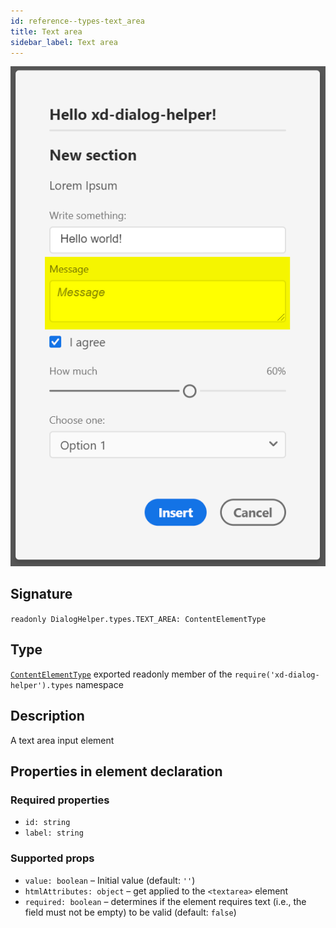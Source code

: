 ```yaml
---
id: reference--types-text_area
title: Text area
sidebar_label: Text area
---
```


![](assets/element-textarea.png)

## Signature
`readonly DialogHelper.types.TEXT_AREA: ContentElementType`

## Type
[`ContentElementType`](reference--ContentElementType.html) exported readonly member of the `require('xd-dialog-helper').types` namespace

## Description
A text area input element

## Properties in element declaration
### Required properties
- `id: string`
- `label: string`

 ### Supported props
 - `value: boolean` – Initial value (default: `''`)
 - `htmlAttributes: object` – get applied to the `<textarea>` element
 - `required: boolean` – determines if the element requires text (i.e., the field must not be empty) to be valid (default: `false`)